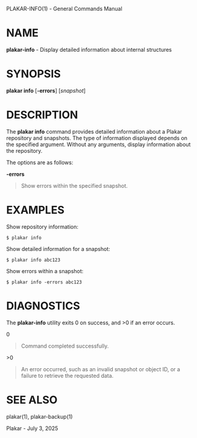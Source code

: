 PLAKAR-INFO(1) - General Commands Manual

# NAME

**plakar-info** - Display detailed information about internal structures

# SYNOPSIS

**plakar&nbsp;info**
\[**-errors**]
\[*snapshot*]

# DESCRIPTION

The
**plakar info**
command provides detailed information about a Plakar repository
and snapshots.
The type of information displayed depends on the specified argument.
Without any arguments, display information about the repository.

The options are as follows:

**-errors**

> Show errors within the specified snapshot.

# EXAMPLES

Show repository information:

	$ plakar info

Show detailed information for a snapshot:

	$ plakar info abc123

Show errors within a snapshot:

	$ plakar info -errors abc123

# DIAGNOSTICS

The **plakar-info** utility exits&#160;0 on success, and&#160;&gt;0 if an error occurs.

0

> Command completed successfully.

&gt;0

> An error occurred, such as an invalid snapshot or object ID, or a
> failure to retrieve the requested data.

# SEE ALSO

plakar(1),
plakar-backup(1)

Plakar - July 3, 2025
